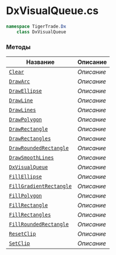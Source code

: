 
# DxVisualQueue.cs
```csharp
namespace TigerTrade.Dx  
    class DxVisualQueue
```

### Методы
| Название | Описание |
| --- | --- |
| [`Clear`](./Методы/Clear.md) | *Описание* |
| [`DrawArc`](./Методы/DrawArc.md) | *Описание* |
| [`DrawEllipse`](./Методы/DrawEllipse.md) | *Описание* |
| [`DrawLine`](./Методы/DrawLine.md) | *Описание* |
| [`DrawLines`](./Методы/DrawLines.md) | *Описание* |
| [`DrawPolygon`](./Методы/DrawPolygon.md) | *Описание* |
| [`DrawRectangle`](./Методы/DrawRectangle.md) | *Описание* |
| [`DrawRectangles`](./Методы/DrawRectangles.md) | *Описание* |
| [`DrawRoundedRectangle`](./Методы/DrawRoundedRectangle.md) | *Описание* |
| [`DrawSmoothLines`](./Методы/DrawSmoothLines.md) | *Описание* |
| [`DxVisualQueue`](./Методы/DxVisualQueue.md) | *Описание* |
| [`FillEllipse`](./Методы/FillEllipse.md) | *Описание* |
| [`FillGradientRectangle`](./Методы/FillGradientRectangle.md) | *Описание* |
| [`FillPolygon`](./Методы/FillPolygon.md) | *Описание* |
| [`FillRectangle`](./Методы/FillRectangle.md) | *Описание* |
| [`FillRectangles`](./Методы/FillRectangles.md) | *Описание* |
| [`FillRoundedRectangle`](./Методы/FillRoundedRectangle.md) | *Описание* |
| [`ResetClip`](./Методы/ResetClip.md) | *Описание* |
| [`SetClip`](./Методы/SetClip.md) | *Описание* |
